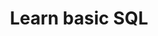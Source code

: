 ---
title: Learn basic SQL 
category: web-dev
resource-url: https://www.codecademy.com/learn/learn-sql
blurb: Very basic intro to SQL languages
suggester: Vicky
audience: beginner
---